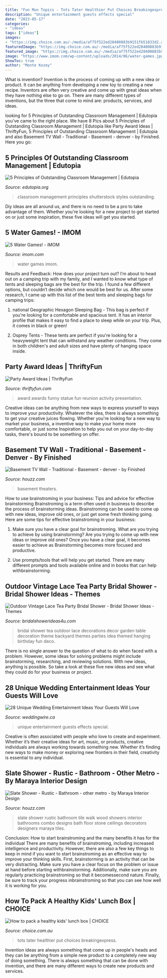 ```yaml
---
title: "Fun Mun Topics - Tots Tater Healthier Put Choices Breakingexpress"
description: "Unique entertainment guests effects special"
date: "2023-05-17"
categories:
- "ideas"
tags: ["ideas"]
images:
- "https://img.choice.com.au/-/media/af75f522ed28400883b9151fb51833d2.ashx"
featuredImage: "https://img.choice.com.au/-/media/af75f522ed28400883b9151fb51833d2.ashx"
featured_image: "https://img.choice.com.au/-/media/af75f522ed28400883b9151fb51833d2.ashx"
image: "https://www.imom.com/wp-content/uploads/2014/06/water-games.jpg"
ShowToc: true
author: "Monte Kozey"
---
```



What is invention?
Invention is the process of coming up with a new idea or product. It can be anything from developing a new toy to creating a new recipe. Inventors are often very creative and come up with great ideas when they have nothing else to go on. There are many different types of inventions, but the three that come to mind are: products, services, and ideas.

	

		
looking for 5 Principles of Outstanding Classroom Management | Edutopia you've came to the right place. We have 8 Pics about 5 Principles of Outstanding Classroom Management | Edutopia like Party Award Ideas | ThriftyFun, 5 Principles of Outstanding Classroom Management | Edutopia and also Basement TV Wall - Traditional - Basement - denver - by Finished. Here you go:
		
    
## 5 Principles Of Outstanding Classroom Management | Edutopia

<img loading=lazy src="https://media.edutopia.org/styles/responsive_2880px_16x9/s3/masters/d7_images/cover_media/ray-rabadi-169hero-ugcclassroom-shutterstock.jpg" onerror="this.onerror=null;this.src='https://tse2.mm.bing.net/th?id=OIP.xsxMiydsRMD3BA-3ZtmCZgHaEK&amp;pid=15.1';" alt="5 Principles of Outstanding Classroom Management | Edutopia">

_Source: edutopia.org_

>classroom management principles shutterstock styles outstanding. 

	

Diy ideas are all around us, and there is no need to be a pro to take advantage of them. Whether you're looking for a new project to get started on or just some inspiration, these five ideas will get you started.

    
## 5 Water Games! - IMOM

<img loading=lazy src="https://www.imom.com/wp-content/uploads/2014/06/water-games.jpg" onerror="this.onerror=null;this.src='https://tse3.mm.bing.net/th?id=OIP.ELl3D4z32OPpmayfgbfqlgHaDt&amp;pid=15.1';" alt="5 Water Games! - iMOM">

_Source: imom.com_

>water games imom. 

	

Results and Feedback: How does your project turn out?
I’m about to head out on a camping trip with my family, and I wanted to know what type of tents and sleeping bags are the best for the trip. I found a few different options, but couldn’t decide which one would be best for us. After some research, I came up with this list of the best tents and sleeping bags for camping trips:
1) national Geographic Hexagon Sleeping Bag - This bag is perfect if you're looking for a comfortable and spacious tent. It has an interior profile that makes it easy to find a place to sleep while on your trip. Plus, it comes in black or green!

2) Osprey Tents - These tents are perfect if you're looking for a heavyweight tent that can withstand any weather conditions. They come in both children's and adult sizes and have plenty of hanging space inside.

    
## Party Award Ideas | ThriftyFun

<img loading=lazy src="https://img.thrfun.com/img/077/233/party_award_statue_x1.jpg" onerror="this.onerror=null;this.src='https://tse1.mm.bing.net/th?id=OIP.ejSKV3nArrlTcVrmuSMakwHaLH&amp;pid=15.1';" alt="Party Award Ideas | ThriftyFun">

_Source: thriftyfun.com_

>award awards funny statue fun reunion activity presentation. 

	

Creative ideas can be anything from new ways to express yourself to ways to improve your productivity. Whatever the idea, there is always something to get your creative juices flowing. Whether you're looking for a new way to market your business, a inventive way to make your home more comfortable, or just some Inspiration to help you out on your day-to-day tasks, there's bound to be something on offer.

    
## Basement TV Wall - Traditional - Basement - Denver - By Finished

<img loading=lazy src="http://st.houzz.com/simgs/f131e96c01523110_4-1014/traditional-basement.jpg" onerror="this.onerror=null;this.src='https://tse3.mm.bing.net/th?id=OIP.eb8E-HemE7ZJfri2ckEiwAHaFQ&amp;pid=15.1';" alt="Basement TV Wall - Traditional - Basement - denver - by Finished">

_Source: houzz.com_

>basement theaters. 

	

How to use brainstroming in your business: Tips and advice for effective brainstorming
Brainstroming is a term often used in business to describe the process of brainstorming ideas. Brainstroming can be used to come up with new ideas, improve old ones, or just get some fresh thinking going. Here are some tips for effective brainstroming in your business: 
1. Make sure you have a clear goal for brainstroming. What are you trying to achieve by using brainstorming? Are you trying to come up with new ideas or improve old ones? Once you have a clear goal, it becomes easier to achieve as Brainstorming becomes more focused and productive. 

2. Use prompts/tools that will help you get started. There are many different prompts and tools available online and in books that can help withbrainstorming.

    
## Outdoor Vintage Lace Tea Party Bridal Shower - Bridal Shower Ideas - Themes

<img loading=lazy src="http://www.bridalshowerideas4u.com/wp-content/uploads/2016/04/Outdoor-Vintage-Lace-Tea-Party-Bridal-Shower-Guest-Tables.jpg" onerror="this.onerror=null;this.src='https://tse4.mm.bing.net/th?id=OIP.k4SfaHbeNVDiF8ZOGWG2SgHaLH&amp;pid=15.1';" alt="Outdoor Vintage Lace Tea Party Bridal Shower - Bridal Shower Ideas - Themes">

_Source: bridalshowerideas4u.com_

>bridal shower tea outdoor lace decorations decor garden table decoration theme backyard themes parties idea themed hanging birthday fun deco. 

	

There is no single answer to the question of what to do when faced with a problem. However, some ideas for solving problems might include brainstorming, researching, and reviewing solutions. With new ideas, anything is possible. So take a look at these five new ideas and see what they could do for your business or project.

    
## 28 Unique Wedding Entertainment Ideas Your Guests Will Love

<img loading=lazy src="https://cdn0.weddingwire.ca/img_e_15038/5/0/3/8/gerbs-_50_15038.jpg" onerror="this.onerror=null;this.src='https://tse1.mm.bing.net/th?id=OIP.iKJP1UpsmJ_7rUYVB_W0xgHaEm&amp;pid=15.1';" alt="28 Unique Wedding Entertainment Ideas Your Guests Will Love">

_Source: weddingwire.ca_

>unique entertainment guests effects special. 

	

Creative is often associated with people who love to create and experiment. Whether it’s their creative ideas for art, music, or products, creative individuals are always working towards something new. Whether it’s finding new ways to make money or exploring new frontiers in their field, creativity is essential to any individual.

    
## Slate Shower - Rustic - Bathroom - Other Metro - By Maraya Interior Design

<img loading=lazy src="http://st.houzz.com/simgs/8fa1e2b501a3fdf6_4-1886/rustic-bathroom.jpg" onerror="this.onerror=null;this.src='https://tse1.mm.bing.net/th?id=OIP.bt9ivdeeWU6vYwQ4yb_5LwHaKu&amp;pid=15.1';" alt="Slate Shower - Rustic - Bathroom - other metro - by Maraya Interior Design">

_Source: houzz.com_

>slate shower rustic bathroom tile walk wood showers interior bathrooms combo designs bath floor stone ceilings decorators designers maraya tiles. 

	

Conclusion: How to start brainstroming and the many benefits it has for the individual
There are many benefits of brainstroming, including increased intelligence and productivity. However, there are also a few key things to keep in mind if you want to start brainstroming as an effective way to improve your thinking skills. First, brainstorming is an activity that can be very distracting. Make sure you have a clear focus on the problem or issue at hand before starting withbrainstorming. Additionally, make sure you are regularly practicing brainstroming so that it becomessecond nature. Finally, be sure to track your progress inbrainstroming so that you can see how well it is working for you.

    
## How To Pack A Healthy Kids&#039; Lunch Box | CHOICE

<img loading=lazy src="https://img.choice.com.au/-/media/af75f522ed28400883b9151fb51833d2.ashx" onerror="this.onerror=null;this.src='https://tse1.mm.bing.net/th?id=OIP.YiTl5nuvZCuuNpuxvTUTEQHaEK&amp;pid=15.1';" alt="How to pack a healthy kids&#039; lunch box | CHOICE">

_Source: choice.com.au_

>tots tater healthier put choices breakingexpress. 

	

Invention ideas are always something that come up in people's heads and they can be anything from a simple new product to a completely new way of doing something. There is always something that can be done with invention, and there are many different ways to create new products and services.

